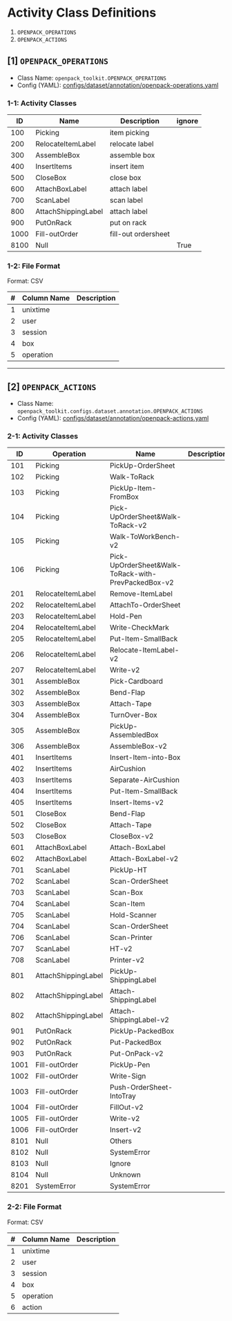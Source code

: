 # Activity Class Definitions

1. `OPENPACK_OPERATIONS`
1. `OPENPACK_ACTIONS`

## [1] `OPENPACK_OPERATIONS`

- Class Name: `openpack_toolkit.OPENPACK_OPERATIONS`
- Config (YAML): [configs/dataset/annotation/openpack-operations.yaml](../configs/dataset/annotation/openpack-operations.yaml)

### 1-1: Activity Classes

| ID | Name | Description | ignore |
|----|------|-------------|--------|
| 100 | Picking | item picking |  |
| 200 | RelocateItemLabel | relocate label |  |
| 300 | AssembleBox | assemble box |  |
| 400 | InsertItems | insert item |  |
| 500 | CloseBox | close box |  |
| 600 | AttachBoxLabel | attach label |  |
| 700 | ScanLabel | scan label |  |
| 800 | AttachShippingLabel | attach label |  |
| 900 | PutOnRack | put on rack  |  |
| 1000 | Fill-outOrder | fill-out ordersheet |  |
| 8100 | Null |  | True |

### 1-2: File Format

Format: CSV

| # | Column Name | Description |
|---|-------------|-------------|
| 1 | unixtime |  |
| 2 | user |  |
| 3 | session |  |
| 4 | box |  |
| 5 | operation |  |

---

## [2] `OPENPACK_ACTIONS`

- Class Name: `openpack_toolkit.configs.dataset.annotation.OPENPACK_ACTIONS`
- Config (YAML): [configs/dataset/annotation/openpack-actions.yaml](../configs/dataset/annotation/openpack-actions.yaml)

### 2-1: Activity Classes

| ID | Operation | Name | Description | ignore |
|----|-----------|------|-------------|--------|
| 101 | Picking | PickUp-OrderSheet |  |  |
| 102 | Picking | Walk-ToRack |  |  |
| 103 | Picking | PickUp-Item-FromBox |  |  |
| 104 | Picking | Pick-UpOrderSheet&Walk-ToRack-v2 |  |  |
| 105 | Picking | Walk-ToWorkBench-v2 |  |  |
| 106 | Picking | Pick-UpOrderSheet&Walk-ToRack-with-PrevPackedBox-v2 |  |  |
| 201 | RelocateItemLabel | Remove-ItemLabel |  |  |
| 202 | RelocateItemLabel | AttachTo-OrderSheet |  |  |
| 203 | RelocateItemLabel | Hold-Pen |  |  |
| 204 | RelocateItemLabel | Write-CheckMark |  |  |
| 205 | RelocateItemLabel | Put-Item-SmallBack |  |  |
| 206 | RelocateItemLabel | Relocate-ItemLabel-v2 |  |  |
| 207 | RelocateItemLabel | Write-v2 |  |  |
| 301 | AssembleBox | Pick-Cardboard |  |  |
| 302 | AssembleBox | Bend-Flap |  |  |
| 303 | AssembleBox | Attach-Tape |  |  |
| 304 | AssembleBox | TurnOver-Box |  |  |
| 305 | AssembleBox | PickUp-AssembledBox |  |  |
| 306 | AssembleBox | AssembleBox-v2 |  |  |
| 401 | InsertItems | Insert-Item-into-Box |  |  |
| 402 | InsertItems | AirCushion |  |  |
| 403 | InsertItems | Separate-AirCushion |  |  |
| 404 | InsertItems | Put-Item-SmallBack |  |  |
| 405 | InsertItems | Insert-Items-v2 |  |  |
| 501 | CloseBox | Bend-Flap |  |  |
| 502 | CloseBox | Attach-Tape |  |  |
| 503 | CloseBox | CloseBox-v2 |  |  |
| 601 | AttachBoxLabel | Attach-BoxLabel |  |  |
| 602 | AttachBoxLabel | Attach-BoxLabel-v2 |  |  |
| 701 | ScanLabel | PickUp-HT |  |  |
| 702 | ScanLabel | Scan-OrderSheet |  |  |
| 703 | ScanLabel | Scan-Box |  |  |
| 704 | ScanLabel | Scan-Item |  |  |
| 705 | ScanLabel | Hold-Scanner |  |  |
| 704 | ScanLabel | Scan-OrderSheet |  |  |
| 706 | ScanLabel | Scan-Printer |  |  |
| 707 | ScanLabel | HT-v2 |  |  |
| 708 | ScanLabel | Printer-v2 |  |  |
| 801 | AttachShippingLabel | PickUp-ShippingLabel |  |  |
| 802 | AttachShippingLabel | Attach-ShippingLabel |  |  |
| 802 | AttachShippingLabel | Attach-ShippingLabel-v2 |  |  |
| 901 | PutOnRack | PickUp-PackedBox |  |  |
| 902 | PutOnRack | Put-PackedBox |  |  |
| 903 | PutOnRack | Put-OnPack-v2 |  |  |
| 1001 | Fill-outOrder | PickUp-Pen |  |  |
| 1002 | Fill-outOrder | Write-Sign |  |  |
| 1003 | Fill-outOrder | Push-OrderSheet-IntoTray |  |  |
| 1004 | Fill-outOrder | FillOut-v2 |  |  |
| 1005 | Fill-outOrder | Write-v2 |  |  |
| 1006 | Fill-outOrder | Insert-v2 |  |  |
| 8101 | Null | Others |  | True |
| 8102 | Null | SystemError |  | True |
| 8103 | Null | Ignore |  | True |
| 8104 | Null | Unknown |  | True |
| 8201 | SystemError | SystemError |  | True |

### 2-2: File Format

Format: CSV

| # | Column Name | Description |
|---|-------------|-------------|
| 1 | unixtime |  |
| 2 | user |  |
| 3 | session |  |
| 4 | box |  |
| 5 | operation |  |
| 6 | action |  |
